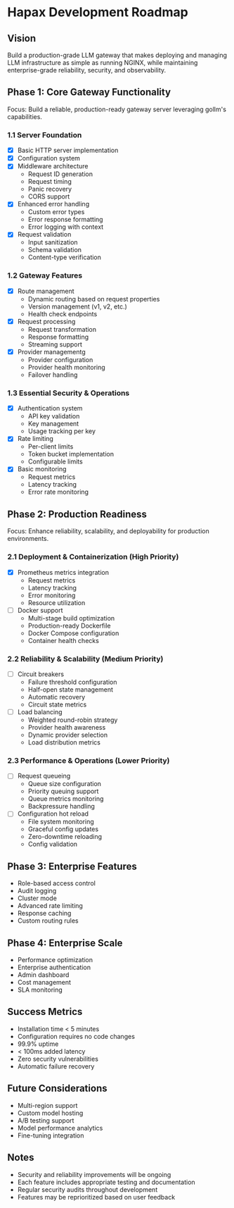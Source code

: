 # Hapax Development Roadmap

## Vision
Build a production-grade LLM gateway that makes deploying and managing LLM infrastructure as simple as running NGINX, while maintaining enterprise-grade reliability, security, and observability.

## Phase 1: Core Gateway Functionality
Focus: Build a reliable, production-ready gateway server leveraging gollm's capabilities.

### 1.1 Server Foundation
- [x] Basic HTTP server implementation
- [x] Configuration system
- [x] Middleware architecture
  - Request ID generation
  - Request timing
  - Panic recovery
  - CORS support
- [x] Enhanced error handling
  - Custom error types
  - Error response formatting
  - Error logging with context
- [x] Request validation
  - Input sanitization
  - Schema validation
  - Content-type verification

### 1.2 Gateway Features
- [x] Route management
  - Dynamic routing based on request properties
  - Version management (v1, v2, etc.)
  - Health check endpoints
- [x] Request processing
  - Request transformation
  - Response formatting
  - Streaming support
- [x] Provider managementg
  - Provider configuration
  - Provider health monitoring
  - Failover handling

### 1.3 Essential Security & Operations
- [x] Authentication system
  - API key validation
  - Key management
  - Usage tracking per key
- [x] Rate limiting
  - Per-client limits
  - Token bucket implementation
  - Configurable limits
- [x] Basic monitoring
  - Request metrics
  - Latency tracking
  - Error rate monitoring

## Phase 2: Production Readiness
Focus: Enhance reliability, scalability, and deployability for production environments.

### 2.1 Deployment & Containerization (High Priority)
- [x] Prometheus metrics integration
  - Request metrics
  - Latency tracking
  - Error monitoring
  - Resource utilization
- [ ] Docker support
  - Multi-stage build optimization
  - Production-ready Dockerfile
  - Docker Compose configuration
  - Container health checks

### 2.2 Reliability & Scalability (Medium Priority)
- [ ] Circuit breakers
  - Failure threshold configuration
  - Half-open state management
  - Automatic recovery
  - Circuit state metrics
- [ ] Load balancing
  - Weighted round-robin strategy
  - Provider health awareness
  - Dynamic provider selection
  - Load distribution metrics

### 2.3 Performance & Operations (Lower Priority)
- [ ] Request queueing
  - Queue size configuration
  - Priority queuing support
  - Queue metrics monitoring
  - Backpressure handling
- [ ] Configuration hot reload
  - File system monitoring
  - Graceful config updates
  - Zero-downtime reloading
  - Config validation

## Phase 3: Enterprise Features
- Role-based access control
- Audit logging
- Cluster mode
- Advanced rate limiting
- Response caching
- Custom routing rules

## Phase 4: Enterprise Scale
- Performance optimization
- Enterprise authentication
- Admin dashboard
- Cost management
- SLA monitoring

## Success Metrics
- Installation time < 5 minutes
- Configuration requires no code changes
- 99.9% uptime
- < 100ms added latency
- Zero security vulnerabilities
- Automatic failure recovery

## Future Considerations
- Multi-region support
- Custom model hosting
- A/B testing support
- Model performance analytics
- Fine-tuning integration

## Notes
- Security and reliability improvements will be ongoing
- Each feature includes appropriate testing and documentation
- Regular security audits throughout development
- Features may be reprioritized based on user feedback
